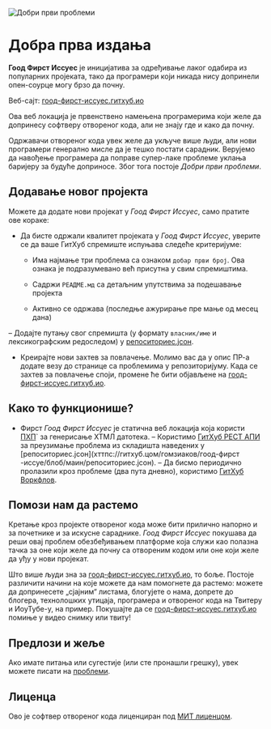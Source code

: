 ![Добри први проблеми](https://github.com/Krishna01work/good-first-issues.github.io/blob/f5ac4b7f8543913637057e166638f1735512434c/assets/github/social-preview.png)

# Добра прва издања

**Гоод Фирст Иссуес** је иницијатива за одређивање лаког одабира из популарних пројеката, тако да програмери који никада нису допринели опен-соурце могу брзо да почну.

Веб-сајт: [гоод-фирст-иссуес.гитхуб.ио](хттпс://гоод-фирст-иссуес.гитхуб.ио)

Ова веб локација је првенствено намењена програмерима који желе да допринесу софтверу отвореног кода, али не знају где и како да почну.

Одржавачи отвореног кода увек желе да укључе више људи, али нови програмери генерално мисле да је тешко постати сарадник. Верујемо да навођење програмера да поправе супер-лаке проблеме уклања баријеру за будуће доприносе. Због тога постоје *Добри први проблеми*.

## Додавање новог пројекта

Можете да додате нови пројекат у *Гоод Фирст Иссуес*, само пратите ове кораке:

- Да бисте одржали квалитет пројеката у *Гоод Фирст Иссуес*, уверите се да ваше ГитХуб спремиште испуњава следеће критеријуме:

     - Има најмање три проблема са ознаком `добар први број`. Ова ознака је подразумевано већ присутна у свим спремиштима.

     - Садржи `РЕАДМЕ.мд` са детаљним упутствима за подешавање пројекта

     - Активно се одржава (последње ажурирање пре мање од месец дана)

– Додајте путању свог спремишта (у формату `власник/име` и лексикографским редоследом) у [репоситориес.јсон](хттпс://гитхуб.цом/гомзиаков/гоод-фирст-иссуе/блоб/маин/репоситориес.јсон).

- Креирајте нови захтев за повлачење. Молимо вас да у опис ПР-а додате везу до странице са проблемима у репозиторијуму. Када се захтев за повлачење споји, промене ће бити објављене на [гоод-фирст-иссуес.гитхуб.ио](хттпс://гоод-фирст-иссуес.гитхуб.ио).

## Како то функционише?

- Фирст *Гоод Фирст Иссуес* је статична веб локација која користи [ПХП](хттпс://ввв.пхп.нет)` за генерисање ХТМЛ датотека.
– Користимо [ГитХуб РЕСТ АПИ](хттпс://доцс.гитхуб.цом/ен/рест) за преузимање проблема из складишта наведених у [репоситориес.јсон](хттпс://гитхуб.цом/гомзиаков/гоод-фирст -иссуе/блоб/маин/репоситориес.јсон).
– Да бисмо периодично пролазили кроз проблеме (два пута дневно), користимо [ГитХуб Воркфлов](хттпс://доцс.гитхуб.цом/ен/ацтионс/усинг-воркфловс).

## Помози нам да растемо

Кретање кроз пројекте отвореног кода може бити прилично напорно и за почетнике и за искусне сараднике. *Гоод Фирст Иссуес* покушава да реши овај проблем обезбеђивањем платформе која служи као полазна тачка за оне који желе да почну са отвореним кодом или оне који желе да уђу у нови пројекат.

Што више људи зна за [гоод-фирст-иссуес.гитхуб.ио](хттпс://гоод-фирст-иссуес.гитхуб.ио), то боље. Постоје различити начини на које можете да нам помогнете да растемо: можете да допринесете „сјајним“ листама, блогујете о нама, допрете до блогера, технолошких утицаја, програмера и отвореног кода на Твитеру и ИоуТубе-у, на пример. Покушајте да се [гоод-фирст-иссуес.гитхуб.ио](хттпс://гоод-фирст-иссуес.гитхуб.ио) помиње у видео снимку или твиту!

## Предлози и жеље

Ако имате питања или сугестије (или сте пронашли грешку), увек можете писати на [проблеми](хттпс://гитхуб.цом/гоод-фирст-иссуес/гоод-фирст-иссуес.гитхуб.ио/иссуес).

## Лиценца

Ово је софтвер отвореног кода лиценциран под [МИТ лиценцом](хттпс://гитхуб.цом/гоод-фирст-иссуес/гоод-фирст-иссуес.гитхуб.ио/блоб/маин/ЛИЦЕНСЕ).